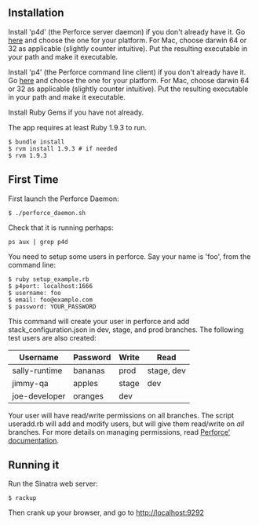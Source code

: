 Installation
------------

Install 'p4d' (the Perforce server daemon) if you don't already have it.  Go [here](http://www.perforce.com/downloads/complete_list) and choose the one for your platform. For Mac, choose darwin 64 or 32 as applicable (slightly counter intuitive).  Put the resulting executable in your path and make it executable.

Install 'p4' (the Perforce command line client) if you don't already have it.  Go [here](http://www.perforce.com/downloads/complete_list) and choose the one for your platform. For Mac, choose darwin 64 or 32 as applicable (slightly counter intuitive).  Put the resulting executable in your path and make it executable.

Install Ruby Gems if you have not already.

The app requires at least Ruby 1.9.3 to run. 

```
$ bundle install
$ rvm install 1.9.3 # if needed
$ rvm 1.9.3
```

First Time
----------

First launch the Perforce Daemon:

```
$ ./perforce_daemon.sh
```

Check that it is running perhaps:
```
ps aux | grep p4d
```

You need to setup some users in perforce. Say your name is 'foo', from the command line:

```
$ ruby setup_example.rb
$ p4port: localhost:1666
$ username: foo
$ email: foo@example.com
$ password: YOUR_PASSWORD
```

This command will create your user in perforce and add stack_configuration.json in dev, stage, and prod branches. The following test users are also created:

| Username      | Password | Write | Read       |
|---------------|----------|-------|------------|
| sally-runtime | bananas  | prod  | stage, dev |
| jimmy-qa      | apples   | stage | dev        |
| joe-developer | oranges  | dev   |            |

Your user will have read/write permissions on all branches. The script useradd.rb will add and modify users, but will give them read/write on _all_ branches. For more details on managing permissions, read [Perforce' documentation][].

[Perforce' documentation]: http://www.perforce.com/perforce/doc.current/manuals/p4sag/04_protect.html

Running it
----------

Run the Sinatra web server:

```
$ rackup
```

Then crank up your browser, and go to [http://localhost:9292](http://localhost:9292)
